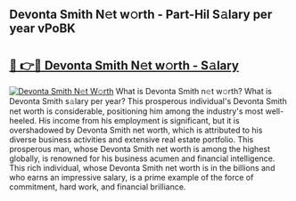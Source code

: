 ## Devonta Smith N𝚎t w𝚘rth - Part-Hil S𝚊lary per year vPoBK

# <h2><a href="http://gc2oq6k.nevu.top/?p=Devonta+Smith">🔗 👉🔴 Devonta Smith N𝚎t w𝚘rth - S𝚊lary</a></h2>

[![Devonta Smith N𝚎t W𝚘rth](https://i.imgur.com/Oavwk0R.jpeg)](http://gc2oq6k.nevu.top/?p=Devonta+Smith)
What is Devonta Smith n𝚎t w𝚘rth? What is Devonta Smith s𝚊lary per year?
This prosperous individual's Devonta Smith net worth is considerable, positioning him among the industry's most well-heeled. His income from his employment is significant, but it is overshadowed by Devonta Smith net worth, which is attributed to his diverse business activities and extensive real estate portfolio. This prosperous man, whose Devonta Smith net worth is among the highest globally, is renowned for his business acumen and financial intelligence. This rich individual, whose Devonta Smith net worth is in the billions and who earns an impressive salary, is a prime example of the force of commitment, hard work, and financial brilliance.
